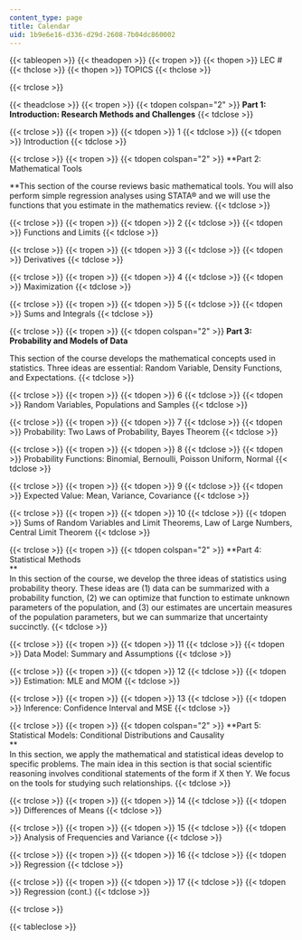 ```yaml
---
content_type: page
title: Calendar
uid: 1b9e6e16-d336-d29d-2608-7b04dc860002
---
```


{{< tableopen >}}
{{< theadopen >}}
{{< tropen >}}
{{< thopen >}}
LEC #
{{< thclose >}}
{{< thopen >}}
TOPICS
{{< thclose >}}

{{< trclose >}}

{{< theadclose >}}
{{< tropen >}}
{{< tdopen colspan="2" >}}
**Part 1: Introduction: Research Methods and Challenges**
{{< tdclose >}}

{{< trclose >}}
{{< tropen >}}
{{< tdopen >}}
1
{{< tdclose >}}
{{< tdopen >}}
Introduction
{{< tdclose >}}

{{< trclose >}}
{{< tropen >}}
{{< tdopen colspan="2" >}}
**Part 2: Mathematical Tools  
  
**This section of the course reviews basic mathematical tools. You will also perform simple regression analyses using STATA® and we will use the functions that you estimate in the mathematics review.
{{< tdclose >}}

{{< trclose >}}
{{< tropen >}}
{{< tdopen >}}
2
{{< tdclose >}}
{{< tdopen >}}
Functions and Limits
{{< tdclose >}}

{{< trclose >}}
{{< tropen >}}
{{< tdopen >}}
3
{{< tdclose >}}
{{< tdopen >}}
Derivatives
{{< tdclose >}}

{{< trclose >}}
{{< tropen >}}
{{< tdopen >}}
4
{{< tdclose >}}
{{< tdopen >}}
Maximization
{{< tdclose >}}

{{< trclose >}}
{{< tropen >}}
{{< tdopen >}}
5
{{< tdclose >}}
{{< tdopen >}}
Sums and Integrals
{{< tdclose >}}

{{< trclose >}}
{{< tropen >}}
{{< tdopen colspan="2" >}}
**Part 3: Probability and Models of Data**  
  
This section of the course develops the mathematical concepts used in statistics. Three ideas are essential: Random Variable, Density Functions, and Expectations.
{{< tdclose >}}

{{< trclose >}}
{{< tropen >}}
{{< tdopen >}}
6
{{< tdclose >}}
{{< tdopen >}}
Random Variables, Populations and Samples
{{< tdclose >}}

{{< trclose >}}
{{< tropen >}}
{{< tdopen >}}
7
{{< tdclose >}}
{{< tdopen >}}
Probability: Two Laws of Probability, Bayes Theorem
{{< tdclose >}}

{{< trclose >}}
{{< tropen >}}
{{< tdopen >}}
8
{{< tdclose >}}
{{< tdopen >}}
Probability Functions: Binomial, Bernoulli, Poisson Uniform, Normal
{{< tdclose >}}

{{< trclose >}}
{{< tropen >}}
{{< tdopen >}}
9
{{< tdclose >}}
{{< tdopen >}}
Expected Value: Mean, Variance, Covariance
{{< tdclose >}}

{{< trclose >}}
{{< tropen >}}
{{< tdopen >}}
10
{{< tdclose >}}
{{< tdopen >}}
Sums of Random Variables and Limit Theorems, Law of Large Numbers, Central Limit Theorem
{{< tdclose >}}

{{< trclose >}}
{{< tropen >}}
{{< tdopen colspan="2" >}}
**Part 4: Statistical Methods  
**  
In this section of the course, we develop the three ideas of statistics using probability theory. These ideas are (1) data can be summarized with a probability function, (2) we can optimize that function to estimate unknown parameters of the population, and (3) our estimates are uncertain measures of the population parameters, but we can summarize that uncertainty succinctly.
{{< tdclose >}}

{{< trclose >}}
{{< tropen >}}
{{< tdopen >}}
11
{{< tdclose >}}
{{< tdopen >}}
Data Model: Summary and Assumptions
{{< tdclose >}}

{{< trclose >}}
{{< tropen >}}
{{< tdopen >}}
12
{{< tdclose >}}
{{< tdopen >}}
Estimation: MLE and MOM
{{< tdclose >}}

{{< trclose >}}
{{< tropen >}}
{{< tdopen >}}
13
{{< tdclose >}}
{{< tdopen >}}
Inference: Confidence Interval and MSE
{{< tdclose >}}

{{< trclose >}}
{{< tropen >}}
{{< tdopen colspan="2" >}}
**Part 5: Statistical Models: Conditional Distributions and Causality  
**  
In this section, we apply the mathematical and statistical ideas develop to specific problems. The main idea in this section is that social scientific reasoning involves conditional statements of the form if X then Y. We focus on the tools for studying such relationships.
{{< tdclose >}}

{{< trclose >}}
{{< tropen >}}
{{< tdopen >}}
14
{{< tdclose >}}
{{< tdopen >}}
Differences of Means
{{< tdclose >}}

{{< trclose >}}
{{< tropen >}}
{{< tdopen >}}
15
{{< tdclose >}}
{{< tdopen >}}
Analysis of Frequencies and Variance
{{< tdclose >}}

{{< trclose >}}
{{< tropen >}}
{{< tdopen >}}
16
{{< tdclose >}}
{{< tdopen >}}
Regression
{{< tdclose >}}

{{< trclose >}}
{{< tropen >}}
{{< tdopen >}}
17
{{< tdclose >}}
{{< tdopen >}}
Regression (cont.)
{{< tdclose >}}

{{< trclose >}}

{{< tableclose >}}